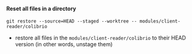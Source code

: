 
#### Reset all files in a directory
`git restore --source=HEAD --staged --worktree -- modules/client-reader/colibrio`
- restore all files in the `modules/client-reader/colibrio` to their HEAD version (in other words, unstage them)
